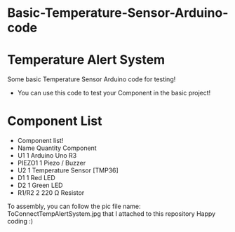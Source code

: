 # Basic-Temperature-Sensor-Arduino-code
# Temperature Alert System
Some basic Temperature Sensor Arduino code for testing!
 - You can use this code to test your Component in the basic project!
# Component List
 - Component list!
 - Name	    Quantity	     Component
 - U1	        1	         Arduino Uno R3
 - PIEZO1	    1	          Piezo / Buzzer
 - U2	        1	      Temperature Sensor [TMP36]
 - D1	        1	            Red LED
 - D2	        1	           Green LED
 - R1/R2	     2	         220 Ω Resistor

To assembly, you can follow the pic file name: ToConnectTempAlertSystem.jpg that I attached to this repository
Happy coding :)
